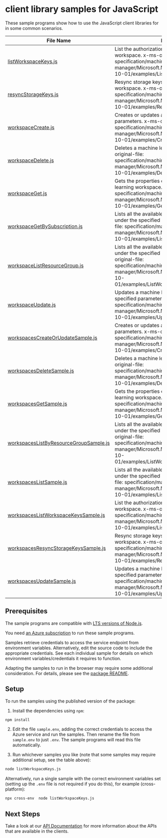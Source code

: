 # client library samples for JavaScript

These sample programs show how to use the JavaScript client libraries for in some common scenarios.

| **File Name**                                                                 | **Description**                                                                                                                                                                                                                                 |
| ----------------------------------------------------------------------------- | ----------------------------------------------------------------------------------------------------------------------------------------------------------------------------------------------------------------------------------------------- |
| [listWorkspaceKeys.js][listworkspacekeys]                                     | List the authorization keys associated with this workspace. x-ms-original-file: specification/machinelearning/resource-manager/Microsoft.MachineLearning/stable/2019-10-01/examples/ListWorkspaceKeys.json                                      |
| [resyncStorageKeys.js][resyncstoragekeys]                                     | Resync storage keys associated with this workspace. x-ms-original-file: specification/machinelearning/resource-manager/Microsoft.MachineLearning/stable/2019-10-01/examples/ResyncStorageKeys.json                                              |
| [workspaceCreate.js][workspacecreate]                                         | Creates or updates a workspace with the specified parameters. x-ms-original-file: specification/machinelearning/resource-manager/Microsoft.MachineLearning/stable/2019-10-01/examples/CreateWorkspace.json                                      |
| [workspaceDelete.js][workspacedelete]                                         | Deletes a machine learning workspace. x-ms-original-file: specification/machinelearning/resource-manager/Microsoft.MachineLearning/stable/2019-10-01/examples/DeleteWorkspace.json                                                              |
| [workspaceGet.js][workspaceget]                                               | Gets the properties of the specified machine learning workspace. x-ms-original-file: specification/machinelearning/resource-manager/Microsoft.MachineLearning/stable/2019-10-01/examples/GetWorkspace.json                                      |
| [workspaceGetBySubscription.js][workspacegetbysubscription]                   | Lists all the available machine learning workspaces under the specified subscription. x-ms-original-file: specification/machinelearning/resource-manager/Microsoft.MachineLearning/stable/2019-10-01/examples/ListWorkspaces.json               |
| [workspaceListResourceGroup.js][workspacelistresourcegroup]                   | Lists all the available machine learning workspaces under the specified resource group. x-ms-original-file: specification/machinelearning/resource-manager/Microsoft.MachineLearning/stable/2019-10-01/examples/ListWorkspaceResourceGroup.json |
| [workspaceUpdate.js][workspaceupdate]                                         | Updates a machine learning workspace with the specified parameters. x-ms-original-file: specification/machinelearning/resource-manager/Microsoft.MachineLearning/stable/2019-10-01/examples/UpdateWorkspace.json                                |
| [workspacesCreateOrUpdateSample.js][workspacescreateorupdatesample]           | Creates or updates a workspace with the specified parameters. x-ms-original-file: specification/machinelearning/resource-manager/Microsoft.MachineLearning/stable/2019-10-01/examples/CreateWorkspace.json                                      |
| [workspacesDeleteSample.js][workspacesdeletesample]                           | Deletes a machine learning workspace. x-ms-original-file: specification/machinelearning/resource-manager/Microsoft.MachineLearning/stable/2019-10-01/examples/DeleteWorkspace.json                                                              |
| [workspacesGetSample.js][workspacesgetsample]                                 | Gets the properties of the specified machine learning workspace. x-ms-original-file: specification/machinelearning/resource-manager/Microsoft.MachineLearning/stable/2019-10-01/examples/GetWorkspace.json                                      |
| [workspacesListByResourceGroupSample.js][workspaceslistbyresourcegroupsample] | Lists all the available machine learning workspaces under the specified resource group. x-ms-original-file: specification/machinelearning/resource-manager/Microsoft.MachineLearning/stable/2019-10-01/examples/ListWorkspaceResourceGroup.json |
| [workspacesListSample.js][workspaceslistsample]                               | Lists all the available machine learning workspaces under the specified subscription. x-ms-original-file: specification/machinelearning/resource-manager/Microsoft.MachineLearning/stable/2019-10-01/examples/ListWorkspaces.json               |
| [workspacesListWorkspaceKeysSample.js][workspaceslistworkspacekeyssample]     | List the authorization keys associated with this workspace. x-ms-original-file: specification/machinelearning/resource-manager/Microsoft.MachineLearning/stable/2019-10-01/examples/ListWorkspaceKeys.json                                      |
| [workspacesResyncStorageKeysSample.js][workspacesresyncstoragekeyssample]     | Resync storage keys associated with this workspace. x-ms-original-file: specification/machinelearning/resource-manager/Microsoft.MachineLearning/stable/2019-10-01/examples/ResyncStorageKeys.json                                              |
| [workspacesUpdateSample.js][workspacesupdatesample]                           | Updates a machine learning workspace with the specified parameters. x-ms-original-file: specification/machinelearning/resource-manager/Microsoft.MachineLearning/stable/2019-10-01/examples/UpdateWorkspace.json                                |

## Prerequisites

The sample programs are compatible with [LTS versions of Node.js](https://nodejs.org/about/releases/).

You need [an Azure subscription][freesub] to run these sample programs.

Samples retrieve credentials to access the service endpoint from environment variables. Alternatively, edit the source code to include the appropriate credentials. See each individual sample for details on which environment variables/credentials it requires to function.

Adapting the samples to run in the browser may require some additional consideration. For details, please see the [package README][package].

## Setup

To run the samples using the published version of the package:

1. Install the dependencies using `npm`:

```bash
npm install
```

2. Edit the file `sample.env`, adding the correct credentials to access the Azure service and run the samples. Then rename the file from `sample.env` to just `.env`. The sample programs will read this file automatically.

3. Run whichever samples you like (note that some samples may require additional setup, see the table above):

```bash
node listWorkspaceKeys.js
```

Alternatively, run a single sample with the correct environment variables set (setting up the `.env` file is not required if you do this), for example (cross-platform):

```bash
npx cross-env  node listWorkspaceKeys.js
```

## Next Steps

Take a look at our [API Documentation][apiref] for more information about the APIs that are available in the clients.

[listworkspacekeys]: https://github.com/Azure/azure-sdk-for-js/blob/main/sdk/machinelearning/arm-workspaces/samples/v1/javascript/listWorkspaceKeys.js
[resyncstoragekeys]: https://github.com/Azure/azure-sdk-for-js/blob/main/sdk/machinelearning/arm-workspaces/samples/v1/javascript/resyncStorageKeys.js
[workspacecreate]: https://github.com/Azure/azure-sdk-for-js/blob/main/sdk/machinelearning/arm-workspaces/samples/v1/javascript/workspaceCreate.js
[workspacedelete]: https://github.com/Azure/azure-sdk-for-js/blob/main/sdk/machinelearning/arm-workspaces/samples/v1/javascript/workspaceDelete.js
[workspaceget]: https://github.com/Azure/azure-sdk-for-js/blob/main/sdk/machinelearning/arm-workspaces/samples/v1/javascript/workspaceGet.js
[workspacegetbysubscription]: https://github.com/Azure/azure-sdk-for-js/blob/main/sdk/machinelearning/arm-workspaces/samples/v1/javascript/workspaceGetBySubscription.js
[workspacelistresourcegroup]: https://github.com/Azure/azure-sdk-for-js/blob/main/sdk/machinelearning/arm-workspaces/samples/v1/javascript/workspaceListResourceGroup.js
[workspaceupdate]: https://github.com/Azure/azure-sdk-for-js/blob/main/sdk/machinelearning/arm-workspaces/samples/v1/javascript/workspaceUpdate.js
[workspacescreateorupdatesample]: https://github.com/Azure/azure-sdk-for-js/blob/main/sdk/machinelearning/arm-workspaces/samples/v1/javascript/workspacesCreateOrUpdateSample.js
[workspacesdeletesample]: https://github.com/Azure/azure-sdk-for-js/blob/main/sdk/machinelearning/arm-workspaces/samples/v1/javascript/workspacesDeleteSample.js
[workspacesgetsample]: https://github.com/Azure/azure-sdk-for-js/blob/main/sdk/machinelearning/arm-workspaces/samples/v1/javascript/workspacesGetSample.js
[workspaceslistbyresourcegroupsample]: https://github.com/Azure/azure-sdk-for-js/blob/main/sdk/machinelearning/arm-workspaces/samples/v1/javascript/workspacesListByResourceGroupSample.js
[workspaceslistsample]: https://github.com/Azure/azure-sdk-for-js/blob/main/sdk/machinelearning/arm-workspaces/samples/v1/javascript/workspacesListSample.js
[workspaceslistworkspacekeyssample]: https://github.com/Azure/azure-sdk-for-js/blob/main/sdk/machinelearning/arm-workspaces/samples/v1/javascript/workspacesListWorkspaceKeysSample.js
[workspacesresyncstoragekeyssample]: https://github.com/Azure/azure-sdk-for-js/blob/main/sdk/machinelearning/arm-workspaces/samples/v1/javascript/workspacesResyncStorageKeysSample.js
[workspacesupdatesample]: https://github.com/Azure/azure-sdk-for-js/blob/main/sdk/machinelearning/arm-workspaces/samples/v1/javascript/workspacesUpdateSample.js
[apiref]: https://docs.microsoft.com/javascript/api/@azure/arm-workspaces?view=azure-node-preview
[freesub]: https://azure.microsoft.com/free/
[package]: https://github.com/Azure/azure-sdk-for-js/tree/main/sdk/machinelearning/arm-workspaces/README.md
